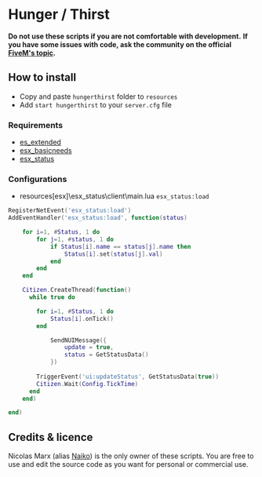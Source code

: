# Hunger / Thirst

**Do not use these scripts if you are not comfortable with development.**
**If you have some issues with code, ask the community on the official [FiveM's topic](https://forum.fivem.net/t/preview-enhanced-hud/634217).**

## How to install

* Copy and paste ```hungerthirst``` folder to ```resources```
* Add ```start hungerthirst``` to your ```server.cfg``` file

### Requirements
- [es_extended](https://github.com/ESX-Org/es_extended)
- [esx_basicneeds](https://github.com/ESX-Org/esx_basicneeds)
- [esx_status](https://github.com/ESX-Org/esx_status)


### Configurations
- resources\[esx]\esx_status\client\main.lua `esx_status:load`
```lua
RegisterNetEvent('esx_status:load')
AddEventHandler('esx_status:load', function(status)

	for i=1, #Status, 1 do
		for j=1, #status, 1 do
			if Status[i].name == status[j].name then
				Status[i].set(status[j].val)
			end
		end
	end

	Citizen.CreateThread(function()
	  while true do

	  	for i=1, #Status, 1 do
	  		Status[i].onTick()
	  	end

			SendNUIMessage({
				update = true,
				status = GetStatusData()
			})
	
		TriggerEvent('ui:updateStatus', GetStatusData(true))
	    Citizen.Wait(Config.TickTime)
	  end
	end)

end)
```

## Credits & licence

Nicolas Marx (alias [Naiko](https://twitter.com/naikzer_)) is the only owner of these scripts. You are free to use and edit the source code as you want for personal or commercial use. 

